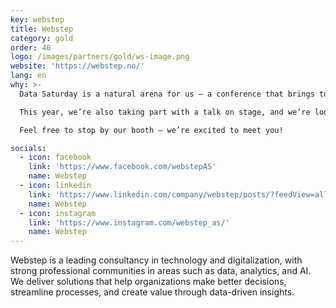 ```yaml
---
key: webstep
title: Webstep
category: gold
order: 40
logo: /images/partners/gold/ws-image.png
website: 'https://webstep.no/'
lang: en
why: >-
  Data Saturday is a natural arena for us – a conference that brings together passionate professionals and promotes knowledge sharing in a constantly evolving field. We sponsor the event because we want to contribute to the professional community, support initiatives that build expertise, and be present where innovation happens.

  This year, we’re also taking part with a talk on stage, and we’re looking forward to great conversations, new connections, and professional inspiration.

  Feel free to stop by our booth – we’re excited to meet you!

socials:
  - icon: facebook
    link: 'https://www.facebook.com/webstepAS'
    name: Webstep
  - icon: linkedin
    link: 'https://www.linkedin.com/company/webstep/posts/?feedView=all'
    name: Webstep
  - icon: instagram
    link: 'https://www.instagram.com/webstep_as/'
    name: Webstep
---
```

Webstep is a leading consultancy in technology and digitalization, with strong professional communities in areas such as data, analytics, and AI. We deliver solutions that help organizations make better decisions, streamline processes, and create value through data-driven insights.